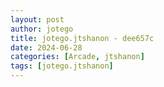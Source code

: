 ```yaml
---
layout: post
author: jotego
title: jotego.jtshanon - dee657c
date: 2024-06-28
categories: [Arcade, jtshanon]
tags: [jotego.jtshanon]
---
```



